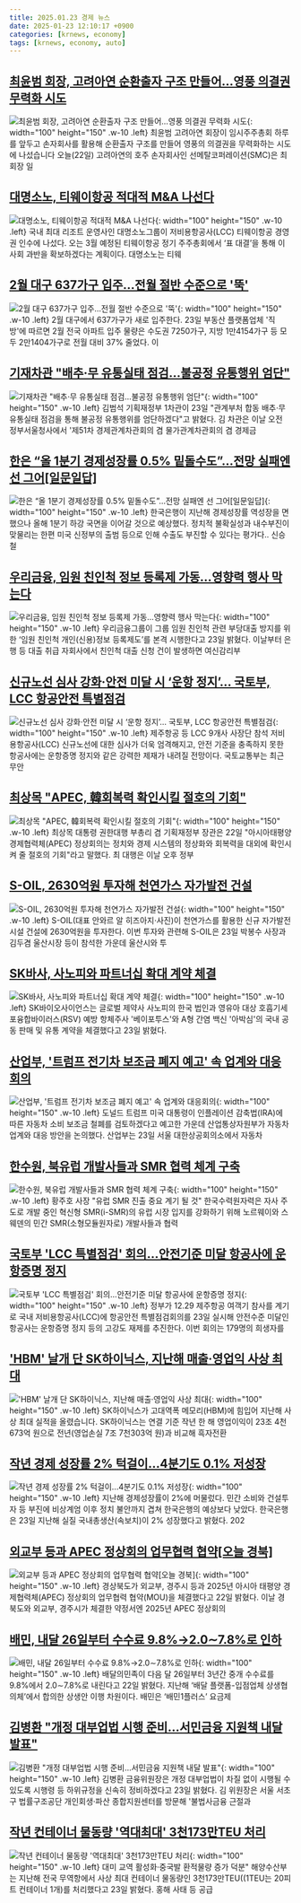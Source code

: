 ```yaml
---
title: 2025.01.23 경제 뉴스
date: 2025-01-23 12:10:17 +0900
categories: [krnews, economy]
tags: [krnews, economy, auto]
---
```

## [최윤범 회장, 고려아연 순환출자 구조 만들어…영풍 의결권 무력화 시도](https://n.news.naver.com/mnews/article/374/0000422143)

![최윤범 회장, 고려아연 순환출자 구조 만들어…영풍 의결권 무력화 시도](https://mimgnews.pstatic.net/image/origin/374/2025/01/22/422143.jpg?type=nf220_150){: width="100" height="150" .w-10 .left}
최윤범 고려아연 회장이 임시주주총회 하루를 앞두고 손자회사를 활용해 순환출자 구조를 만들어 영풍의 의결권을 무력화하는 시도에 나섰습니다 오늘(22일) 고려아연의 호주 손자회사인 선메탈코퍼레이션(SMC)은 최 회장 일

## [대명소노, 티웨이항공 적대적 M&A 나선다](https://n.news.naver.com/mnews/article/015/0005085677)

![대명소노, 티웨이항공 적대적 M&A 나선다](https://mimgnews.pstatic.net/image/origin/015/2025/01/22/5085677.jpg?type=nf220_150){: width="100" height="150" .w-10 .left}
국내 최대 리조트 운영사인 대명소노그룹이 저비용항공사(LCC) 티웨이항공 경영권 인수에 나섰다. 오는 3월 예정된 티웨이항공 정기 주주총회에서 ‘표 대결’을 통해 이사회 과반을 확보하겠다는 계획이다. 대명소노는 티웨

## [2월 대구 637가구 입주…전월 절반 수준으로 '뚝'](https://n.news.naver.com/mnews/article/421/0008039161)

![2월 대구 637가구 입주…전월 절반 수준으로 '뚝'](https://mimgnews.pstatic.net/image/origin/421/2025/01/23/8039161.jpg?type=nf220_150){: width="100" height="150" .w-10 .left}
2월 대구에서 637가구가 새로 입주한다. 23일 부동산 플랫폼업체 '직방'에 따르면 2월 전국 아파트 입주 물량은 수도권 7250가구, 지방 1만4154가구 등 모두 2만1404가구로 전월 대비 37% 줄었다. 이

## [기재차관 "배추·무 유통실태 점검…불공정 유통행위 엄단"](https://n.news.naver.com/mnews/article/008/0005145206)

![기재차관 "배추·무 유통실태 점검…불공정 유통행위 엄단"](https://mimgnews.pstatic.net/image/origin/008/2025/01/23/5145206.jpg?type=nf220_150){: width="100" height="150" .w-10 .left}
김범석 기획재정부 1차관이 23일 "관계부처 합동 배추·무 유통실태 점검을 통해 불공정 유통행위를 엄단하겠다"고 밝혔다. 김 차관은 이날 오전 정부서울청사에서 '제51차 경제관계차관회의 겸 물가관계차관회의 겸 경제금

## [한은 “올 1분기 경제성장률 0.5% 밑돌수도”…전망 실패엔 선 그어[일문일답]](https://n.news.naver.com/mnews/article/018/0005930697)

![한은 “올 1분기 경제성장률 0.5% 밑돌수도”…전망 실패엔 선 그어[일문일답]](https://mimgnews.pstatic.net/image/origin/018/2025/01/23/5930697.jpg?type=nf220_150){: width="100" height="150" .w-10 .left}
한국은행이 지난해 경제성장률 역성장을 면했으나 올해 1분기 하강 국면을 이어갈 것으로 예상했다. 정치적 불확실성과 내수부진이 맞물리는 한편 미국 신정부의 출범 등으로 인해 수출도 부진할 수 있다는 평가다.. 신승철

## [우리금융, 임원 친인척 정보 등록제 가동…영향력 행사 막는다](https://n.news.naver.com/mnews/article/011/0004443361)

![우리금융, 임원 친인척 정보 등록제 가동…영향력 행사 막는다](https://mimgnews.pstatic.net/image/origin/011/2025/01/23/4443361.jpg?type=nf220_150){: width="100" height="150" .w-10 .left}
우리금융그룹이 그룹 임원 친인척 관련 부당대출 방지를 위한 ‘임원 친인척 개인(신용)정보 등록제도’를 본격 시행한다고 23일 밝혔다. 이날부터 은행 등 대출 취급 자회사에서 친인척 대출 신청 건이 발생하면 여신감리부

## [신규노선 심사 강화·안전 미달 시 ‘운항 정지’… 국토부, LCC 항공안전 특별점검](https://n.news.naver.com/mnews/article/366/0001049149)

![신규노선 심사 강화·안전 미달 시 ‘운항 정지’… 국토부, LCC 항공안전 특별점검](https://mimgnews.pstatic.net/image/origin/366/2025/01/23/1049149.jpg?type=nf220_150){: width="100" height="150" .w-10 .left}
제주항공 등 LCC 9개사 사장단 참석 저비용항공사(LCC) 신규노선에 대한 심사가 더욱 엄격해지고, 안전 기준을 충족하지 못한 항공사에는 운항증명 정지와 같은 강력한 제재가 내려질 전망이다. 국토교통부는 최근 무안

## [최상목 "APEC, 韓회복력 확인시킬 절호의 기회"](https://n.news.naver.com/mnews/article/277/0005537158)

![최상목 "APEC, 韓회복력 확인시킬 절호의 기회"](https://mimgnews.pstatic.net/image/origin/277/2025/01/22/5537158.jpg?type=nf220_150){: width="100" height="150" .w-10 .left}
최상목 대통령 권한대행 부총리 겸 기획재정부 장관은 22일 "아시아태평양경제협력체(APEC) 정상회의는 정치와 경제 시스템의 정상화와 회복력을 대외에 확인시켜 줄 절호의 기회"라고 말했다. 최 대행은 이날 오후 정부

## [S-OIL, 2630억원 투자해 천연가스 자가발전 건설](https://n.news.naver.com/mnews/article/016/0002419903)

![S-OIL, 2630억원 투자해 천연가스 자가발전 건설](https://mimgnews.pstatic.net/image/origin/016/2025/01/23/2419903.jpg?type=nf220_150){: width="100" height="150" .w-10 .left}
S-OIL(대표 안와르 알 히즈아지·사진)이 천연가스를 활용한 신규 자가발전 시설 건설에 2630억원을 투자한다. 이번 투자와 관련해 S-OIL은 23일 박봉수 사장과 김두겸 울산시장 등이 참석한 가운데 울산시와 투

## [SK바사, 사노피와 파트너십 확대 계약 체결](https://n.news.naver.com/mnews/article/031/0000903715)

![SK바사, 사노피와 파트너십 확대 계약 체결](https://mimgnews.pstatic.net/image/origin/031/2025/01/23/903715.jpg?type=nf220_150){: width="100" height="150" .w-10 .left}
SK바이오사이언스는 글로벌 제약사 사노피의 한국 법인과 영유아 대상 호흡기세포융합바이러스(RSV) 예방 항체주사 '베이포투스'와 A형 간염 백신 '아박심'의 국내 공동 판매 및 유통 계약을 체결했다고 23일 밝혔다.

## [산업부, '트럼프 전기차 보조금 폐지 예고' 속 업계와 대응회의](https://n.news.naver.com/mnews/article/001/0015176620)

![산업부, '트럼프 전기차 보조금 폐지 예고' 속 업계와 대응회의](https://mimgnews.pstatic.net/image/origin/001/2025/01/23/15176620.jpg?type=nf220_150){: width="100" height="150" .w-10 .left}
도널드 트럼프 미국 대통령이 인플레이션 감축법(IRA)에 따른 자동차 소비 보조금 철폐를 검토하겠다고 예고한 가운데 산업통상자원부가 자동차 업계와 대응 방안을 논의했다. 산업부는 23일 서울 대한상공회의소에서 자동차

## [한수원, 북유럽 개발사들과 SMR 협력 체계 구축](https://n.news.naver.com/mnews/article/001/0015176315)

![한수원, 북유럽 개발사들과 SMR 협력 체계 구축](https://mimgnews.pstatic.net/image/origin/001/2025/01/23/15176315.jpg?type=nf220_150){: width="100" height="150" .w-10 .left}
황주호 사장 "유럽 SMR 진출 중요 계기 될 것" 한국수력원자력은 자사 주도로 개발 중인 혁신형 SMR(i-SMR)의 유럽 시장 입지를 강화하기 위해 노르웨이와 스웨덴의 민간 SMR(소형모듈원자로) 개발사들과 협력

## [국토부 'LCC 특별점검' 회의…안전기준 미달 항공사에 운항증명 정지](https://n.news.naver.com/mnews/article/003/0013032055)

![국토부 'LCC 특별점검' 회의…안전기준 미달 항공사에 운항증명 정지](https://mimgnews.pstatic.net/image/origin/003/2025/01/23/13032055.jpg?type=nf220_150){: width="100" height="150" .w-10 .left}
정부가 12.29 제주항공 여객기 참사를 계기로 국내 저비용항공사(LCC)에 항공안전 특별점검회의를 23일 실시해 안전수준 미달인 항공사는 운항증명 정지 등의 고강도 재제를 추진한다. 이번 회의는 179명의 희생자를

## ['HBM' 날개 단 SK하이닉스, 지난해 매출·영업익 사상 최대](https://n.news.naver.com/mnews/article/055/0001226113)

!['HBM' 날개 단 SK하이닉스, 지난해 매출·영업익 사상 최대](https://mimgnews.pstatic.net/image/origin/055/2025/01/23/1226113.jpg?type=nf220_150){: width="100" height="150" .w-10 .left}
SK하이닉스가 고대역폭 메모리(HBM)에 힘입어 지난해 사상 최대 실적을 올렸습니다. SK하이닉스는 연결 기준 작년 한 해 영업이익이 23조 4천673억 원으로 전년(영업손실 7조 7천303억 원)과 비교해 흑자전환

## [작년 경제 성장률 2% 턱걸이...4분기도 0.1% 저성장](https://n.news.naver.com/mnews/article/310/0000122443)

![작년 경제 성장률 2% 턱걸이...4분기도 0.1% 저성장](https://mimgnews.pstatic.net/image/origin/310/2025/01/23/122443.jpg?type=nf220_150){: width="100" height="150" .w-10 .left}
지난해 경제성장률이 2%에 머물렀다. 민간 소비와 건설투자 등 부진에 비상계엄 이후 정치 불안까지 겹쳐 한국은행의 예상보다 낮았다. 한국은행은 23일 지난해 실질 국내총생산(속보치)이 2% 성장했다고 밝혔다. 202

## [외교부 등과 APEC 정상회의 업무협력 협약[오늘 경북]](https://n.news.naver.com/mnews/article/417/0001053764)

![외교부 등과 APEC 정상회의 업무협력 협약[오늘 경북]](https://mimgnews.pstatic.net/image/origin/417/2025/01/22/1053764.jpg?type=nf220_150){: width="100" height="150" .w-10 .left}
경상북도가 외교부, 경주시 등과 2025년 아시아 태평양 경제협력체(APEC) 정상회의 업무협력 협약(MOU)을 체결했다고 22일 밝혔다. 이날 경북도와 외교부, 경주시가 체결한 약정서엔 2025년 APEC 정상회의

## [배민, 내달 26일부터 수수료 9.8%→2.0∼7.8%로 인하](https://n.news.naver.com/mnews/article/020/0003611515)

![배민, 내달 26일부터 수수료 9.8%→2.0∼7.8%로 인하](https://mimgnews.pstatic.net/image/origin/020/2025/01/22/3611515.jpg?type=nf220_150){: width="100" height="150" .w-10 .left}
배달의민족이 다음 달 26일부터 3년간 중개 수수료를 9.8%에서 2.0∼7.8%로 내린다고 22일 밝혔다. 지난해 ‘배달 플랫폼-입점업체 상생협의체’에서 합의한 상생안 이행 차원이다. 배민은 ‘배민1플러스’ 요금제

## [김병환 "개정 대부업법 시행 준비…서민금융 지원책 내달 발표"](https://n.news.naver.com/mnews/article/001/0015176392)

![김병환 "개정 대부업법 시행 준비…서민금융 지원책 내달 발표"](https://mimgnews.pstatic.net/image/origin/001/2025/01/23/15176392.jpg?type=nf220_150){: width="100" height="150" .w-10 .left}
김병환 금융위원장은 개정 대부업법이 차질 없이 시행될 수 있도록 시행령 등 하위규정을 신속히 정비하겠다고 23일 밝혔다. 김 위원장은 서울 서초구 법률구조공단 개인회생·파산 종합지원센터를 방문해 '불법사금융 근절과

## [작년 컨테이너 물동량 '역대최대' 3천173만TEU 처리](https://n.news.naver.com/mnews/article/001/0015176768)

![작년 컨테이너 물동량 '역대최대' 3천173만TEU 처리](https://mimgnews.pstatic.net/image/origin/001/2025/01/23/15176768.jpg?type=nf220_150){: width="100" height="150" .w-10 .left}
대미 교역 활성화·중국발 환적물량 증가 덕분" 해양수산부는 지난해 전국 무역항에서 사상 최대 컨테이너 물동량인 3천173만TEU((1TEU는 20피트 컨테이너 1개)를 처리했다고 23일 밝혔다. 홍해 사태 등 공급

